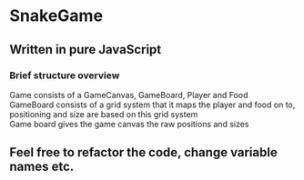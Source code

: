 <h1>SnakeGame</h1>

<h2> Written in pure JavaScript </h2>

<h3>Brief structure overview</h3>
<p>
  Game consists of a GameCanvas, GameBoard, Player and Food 
  <br>
  GameBoard consists of a grid system that it maps the player and food on to,
  positioning and size are based on this grid system
  <br>
  Game board gives the game canvas the raw positions and sizes
</P>

<h2>Feel free to refactor the code, change variable names etc.
